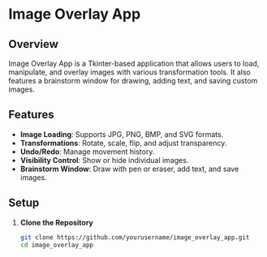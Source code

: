 # Image Overlay App

## Overview

Image Overlay App is a Tkinter-based application that allows users to load, manipulate, and overlay images with various transformation tools. It also features a brainstorm window for drawing, adding text, and saving custom images.

## Features

- **Image Loading**: Supports JPG, PNG, BMP, and SVG formats.
- **Transformations**: Rotate, scale, flip, and adjust transparency.
- **Undo/Redo**: Manage movement history.
- **Visibility Control**: Show or hide individual images.
- **Brainstorm Window**: Draw with pen or eraser, add text, and save images.

## Setup

1. **Clone the Repository**

   ```bash
   git clone https://github.com/yourusername/image_overlay_app.git
   cd image_overlay_app
